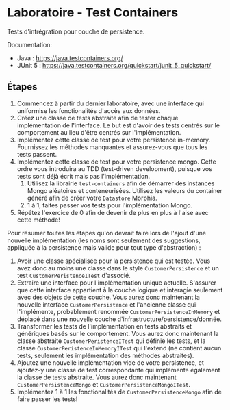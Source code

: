 # Laboratoire - Test Containers

Tests d'intrégration pour couche de persistence.

Documentation: 
- Java : <https://java.testcontainers.org/>
- JUnit 5 : <https://java.testcontainers.org/quickstart/junit_5_quickstart/>

## Étapes

1. Commencez à partir du dernier laboratoire, avec une interface qui uniformise les fonctionalités d'accès aux données.
2. Créez une classe de tests abstraite afin de tester chaque implémentation de l'interface. Le but est d'avoir des tests centrés sur le comportement au lieu d'être centrés sur l'implémentation.
3. Implémentez cette classe de test pour votre persistence in-memory. Fournissez les méthodes manquantes et assurez-vous que tous les tests passent.
4. Implémentez cette classe de test pour votre persistence mongo. Cette ordre vous introduira au TDD (test-driven development), puisque vos tests sont déjà écrit mais pas l'implémentation.
   1. Utilisez la librairie `test-containers` afin de démarrer des instances Mongo aléatoires et conteneurisées. Utilisez les valeurs du container généré afin de créer votre `Datastore` Morphia.
   2. 1 à 1, faites passer vos tests pour l'implémentation Mongo.
5. Répétez l'exercice de 0 afin de devenir de plus en plus à l'aise avec cette méthode!

Pour résumer toutes les étapes qu'on devrait faire lors de l'ajout d'une nouvelle implémentation (les noms sont seulement des suggestions, appliquée à la persistence mais valide pour tout type d'abstraction) :

1. Avoir une classe spécialisée pour la persistence qui est testée. Vous avez donc au moins une classe dans le style `CustomerPersistence` et un test `CustomerPeristenceITest` d'associé.
2. Extraire une interface pour l'implémentation unique actuelle. S'assurer que cette interface appartient à la couche logique et interagie seulement avec des objets de cette couche. Vous aurez donc maintenant la nouvelle interface `CustomerPersistence` et l'ancienne classe qui l'implémente, probablement renommée `CustomerPersistenceInMemory` et déplacé dans une nouvelle couche d'infrastructure/persistence/donnée.
3. Transformer les tests de l'implémentation en tests abstraits et génériques basés sur le comportement. Vous aurez donc maintenant la classe abstraite `CustomerPeristenceITest` qui définie les tests, et la classe `CustomerPeristenceInMemoryITest` qui l'extend (ne contient aucun tests, seulement les implémentation des méthodes abstraites).
4. Ajoutez une nouvelle implémentation vide de votre persistence, et ajoutez-y une classe de test correspondante qui implémente également la classe de tests abstraite. Vous aurez donc maintenant `CustomerPersistenceMongo` et `CustomerPersistenceMongoITest`.
5. Implémentez 1 à 1 les fonctionalités de `CustomerPersistenceMongo` afin de faire passer les tests!
